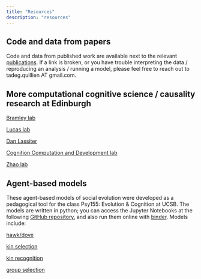 ```yaml
---
title: "Resources"
description: "resources"
---
```


## Code and data from papers
Code and data from published work are available next to the relevant [publications](/publications/). If a link is broken, or you have trouble interpreting the data / reproducing an analysis / running a model, please feel free to reach out to tadeg.quillien AT gmail.com.

## More computational cognitive science / causality research at Edinburgh
[Bramley lab](https://www.bramleylab.ppls.ed.ac.uk/)

[Lucas lab](https://lucaslab-uoe.github.io/)

[Dan Lassiter](https://danlassiter2.github.io/)

[Cognition Computation and Development lab](https://ccdedinburgh.uk/)

[Zhao lab](https://zhaobn.github.io/)

## Agent-based models

These agent-based models of social evolution were developed as a pedagogical tool for the class Psy155: Evolution & Cognition at UCSB. The models are written in python; you can access the Jupyter Notebooks at the following [GitHub repository](https://github.com/tadegquillien/ABMs), and also run them online with [binder](https://mybinder.org/v2/gh/tadegquillien/ABMs/88a3263ea940ad5aadca8922d0beabf06730d13d). Models include:

[hawk/dove](https://github.com/tadegquillien/ABMs/blob/master/Hawk-Dove%20game.ipynb)

[kin selection](https://github.com/tadegquillien/ABMs/blob/master/Kin%20selection.ipynb)

[kin recognition](https://github.com/tadegquillien/ABMs/blob/master/Evolution%20of%20kin%20recognition.ipynb)

[group selection](https://github.com/tadegquillien/ABMs/blob/master/Group%20selection.ipynb)

